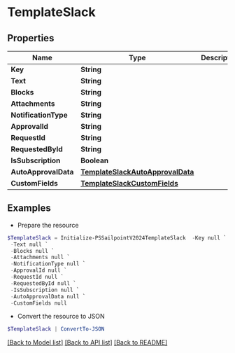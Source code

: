 # TemplateSlack
## Properties

Name | Type | Description | Notes
------------ | ------------- | ------------- | -------------
**Key** | **String** |  | [optional] 
**Text** | **String** |  | [optional] 
**Blocks** | **String** |  | [optional] 
**Attachments** | **String** |  | [optional] 
**NotificationType** | **String** |  | [optional] 
**ApprovalId** | **String** |  | [optional] 
**RequestId** | **String** |  | [optional] 
**RequestedById** | **String** |  | [optional] 
**IsSubscription** | **Boolean** |  | [optional] 
**AutoApprovalData** | [**TemplateSlackAutoApprovalData**](TemplateSlackAutoApprovalData.md) |  | [optional] 
**CustomFields** | [**TemplateSlackCustomFields**](TemplateSlackCustomFields.md) |  | [optional] 

## Examples

- Prepare the resource
```powershell
$TemplateSlack = Initialize-PSSailpointV2024TemplateSlack  -Key null `
 -Text null `
 -Blocks null `
 -Attachments null `
 -NotificationType null `
 -ApprovalId null `
 -RequestId null `
 -RequestedById null `
 -IsSubscription null `
 -AutoApprovalData null `
 -CustomFields null
```

- Convert the resource to JSON
```powershell
$TemplateSlack | ConvertTo-JSON
```

[[Back to Model list]](../README.md#documentation-for-models) [[Back to API list]](../README.md#documentation-for-api-endpoints) [[Back to README]](../README.md)

